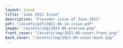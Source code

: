 ```yaml
---
layout: issue
title: "June 2021 Issue"
description: "Flounder issue of June 2021"
pdf: "/assets/pdf/2021-06-14-issue.pdf"
image: "/assets/img/2021-06-preview.png"
front_cover: "/assets/img/2021-06-cover-front.png"
back_cover: "/assets/img/2021-06-cover-back.jpg"
---
```

